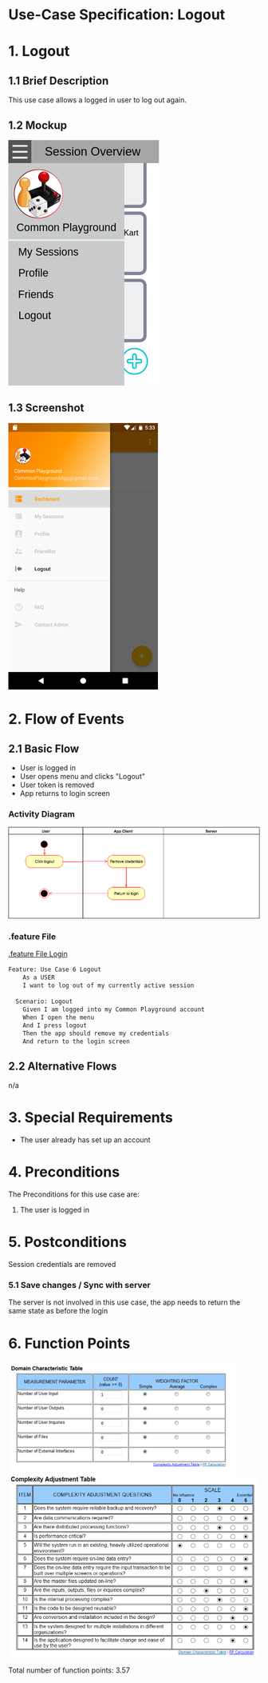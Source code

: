 # Use-Case Specification: Logout

# 1. Logout

## 1.1 Brief Description
This use case allows a logged in user to log out again.

## 1.2 Mockup
![Mockup](../mockups/Logout.png)

## 1.3 Screenshot
<img src="./Screenshots/UC6_Logout_Screenshot.png" alt="Screenshot: Menu with logout" width="300"/>

# 2. Flow of Events

## 2.1 Basic Flow
- User is logged in
- User opens menu and clicks "Logout"
- User token is removed
- App returns to login screen

### Activity Diagram
![Activity Diagram](../activity_diagrams/UCD6_Logout.png)

### .feature File
[.feature File Login](../../frontend/app/src/androidTest/assets/UC6_Logout.feature)
```Cucumber
Feature: Use Case 6 Logout
    As a USER
    I want to log out of my currently active session

  Scenario: Logout
    Given I am logged into my Common Playground account
    When I open the menu
    And I press logout
    Then the app should remove my credentials
    And return to the login screen

```

## 2.2 Alternative Flows
n/a

# 3. Special Requirements
- The user already has set up an account

# 4. Preconditions
The Preconditions for this use case are:
1. The user is logged in

# 5. Postconditions
Session credentials are removed

### 5.1 Save changes / Sync with server
The server is not involved in this use case, the app needs to return the same state as before the login

# 6. Function Points
![Function Points UC6_Logout](../function_points/UC6_Logout.png)
<img src="../function_points/Blue_print.png" alt="Function Points Blue_Print" width="500"/>

Total number of function points: 3.57